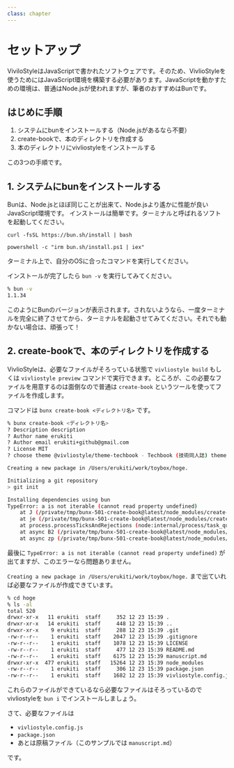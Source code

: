 ```yaml
---
class: chapter
---
```


# セットアップ

ViviloStyleはJavaScriptで書かれたソフトウェアです。そのため、VivlioStyleを使うためにはJavaScript環境を構築する必要があります。JavaScriptを動かすための環境は、普通はNode.jsが使われますが、筆者のおすすめはBunです。

## はじめに手順

1. システムにbunをインストールする（Node.jsがあるなら不要）
2. create-bookで、本のディレクトリを作成する
3. 本のディレクトリにvivliostyleをインストールする

この3つの手順です。

## 1. システムにbunをインストールする

Bunは、Node.jsとほぼ同じことが出来て、Node.jsより遙かに性能が良いJavaScript環境です。
インストールは簡単です。ターミナルと呼ばれるソフトを起動してください。

```sh:Mac/Linux
curl -fsSL https://bun.sh/install | bash
```

```powershell:Windows
powershell -c "irm bun.sh/install.ps1 | iex"
```

ターミナル上で、自分のOSに合ったコマンドを実行してください。

インストールが完了したら `bun -v` を実行してみてください。

```sh
% bun -v
1.1.34
```

このようにBunのバージョンが表示されます。されないようなら、一度ターミナルを完全に終了させてから、ターミナルを起動させてみてください。それでも動かない場合は、頑張って！

## 2. create-bookで、本のディレクトリを作成する

VivlioStyleは、必要なファイルがそろっている状態で `vivliostyle build` もしくは `vivliostyle preview` コマンドで実行できます。ところが、この必要なファイルを用意するのは面倒なので普通は `create-book` というツールを使ってファイルを作成します。

コマンドは `bunx create-book <ディレクトリ名>` です。

```sh
% bunx create-book <ディレクトリ名>
? Description description
? Author name erukiti
? Author email erukiti+github@gmail.com
? License MIT
? choose theme @vivliostyle/theme-techbook - Techbook (技術同人誌) theme

Creating a new package in /Users/erukiti/work/toybox/hoge.

Initializing a git repository
> git init

Installing dependencies using bun
TypeError: a is not iterable (cannot read property undefined)
    at J (/private/tmp/bunx-501-create-book@latest/node_modules/create-create-app/lib/index.js:1:1867)
    at je (/private/tmp/bunx-501-create-book@latest/node_modules/create-create-app/lib/index.js:4:44)
    at process.processTicksAndRejections (node:internal/process/task_queues:95:5)
    at async B2 (/private/tmp/bunx-501-create-book@latest/node_modules/create-book/lib/cli.js:12:81)
    at async zp (/private/tmp/bunx-501-create-book@latest/node_modules/create-book/lib/cli.js:12:244)
```

最後に `TypeError: a is not iterable (cannot read property undefined)` が出てますが、このエラーなら問題ありません。

`Creating a new package in /Users/erukiti/work/toybox/hoge.` まで出ていれば必要なファイルが作成できています。

```sh
% cd hoge
% ls -al
total 520
drwxr-xr-x   11 erukiti  staff     352 12 23 15:39 .
drwxr-xr-x   14 erukiti  staff     448 12 23 15:39 ..
drwxr-xr-x    9 erukiti  staff     288 12 23 15:39 .git
-rw-r--r--    1 erukiti  staff    2047 12 23 15:39 .gitignore
-rw-r--r--    1 erukiti  staff    1078 12 23 15:39 LICENSE
-rw-r--r--    1 erukiti  staff     477 12 23 15:39 README.md
-rw-r--r--    1 erukiti  staff    6175 12 23 15:39 manuscript.md
drwxr-xr-x  477 erukiti  staff   15264 12 23 15:39 node_modules
-rw-r--r--    1 erukiti  staff     306 12 23 15:39 package.json
-rw-r--r--    1 erukiti  staff    1682 12 23 15:39 vivliostyle.config.js
```

これらのファイルができているなら必要なファイルはそろっているのでvivliostyleを `bun i` でインストールしましょう。

さて、必要なファイルは

* `vivliostyle.config.js`
* `package.json`
* あとは原稿ファイル（このサンプルでは `manuscript.md`）

です。





